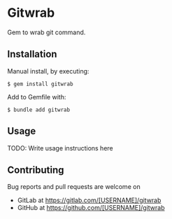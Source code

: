 # Gitwrab

Gem to wrab git command.

## Installation

Manual install, by executing:

    $ gem install gitwrab

Add to Gemfile with:

    $ bundle add gitwrab

## Usage

TODO: Write usage instructions here

## Contributing

Bug reports and pull requests are welcome on
- GitLab at https://gitlab.com/[USERNAME]/gitwrab
- GitHub at https://github.com/[USERNAME]/gitwrab
